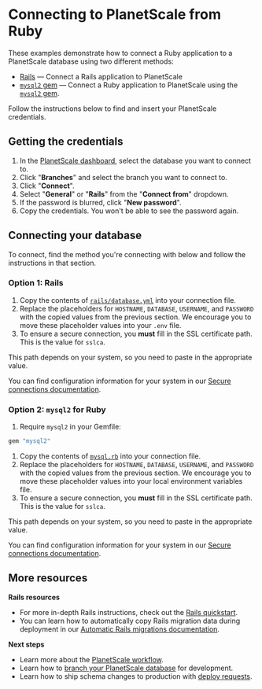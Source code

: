 # Connecting to PlanetScale from Ruby

These examples demonstrate how to connect a Ruby application to a PlanetScale database using two different methods:

- [Rails](https://github.com/planetscale/connection-examples/tree/main/ruby/rails) &mdash; Connect a Rails application to PlanetScale
- [`mysql2` gem](https://github.com/planetscale/connection-examples/blob/main/ruby/mysql.rb) &mdash; Connect a Ruby application to PlanetScale using the [`mysql2` gem](https://github.com/brianmario/mysql2).

Follow the instructions below to find and insert your PlanetScale credentials.

## Getting the credentials

1. In the [PlanetScale dashboard](https://app.planetscale.com), select the database you want to connect to.
2. Click "**Branches**" and select the branch you want to connect to.
3. Click "**Connect**".
4. Select "**General**" or "**Rails**" from the "**Connect from**" dropdown.
5. If the password is blurred, click "**New password**".
6. Copy the credentials. You won't be able to see the password again.

## Connecting your database

To connect, find the method you're connecting with below and follow the instructions in that section.

### Option 1: Rails

1. Copy the contents of [`rails/database.yml`](https://github.com/planetscale/connection-examples/blob/main/ruby/rails/database.yml) into your connection file.
2. Replace the placeholders for `HOSTNAME`, `DATABASE`, `USERNAME`, and `PASSWORD` with the copied values from the previous section. We encourage you to move these placeholder values into your `.env` file.
3. To ensure a secure connection, you **must** fill in the SSL certificate path. This is the value for `sslca`.

This path depends on your system, so you need to paste in the appropriate value.

You can find configuration information for your system in our [Secure connections documentation](/concepts/secure-connections#ca-root-configuration).

### Option 2: `mysql2` for Ruby

1. Require `mysql2` in your Gemfile:
```ruby
gem "mysql2"
```
1. Copy the contents of [`mysql.rb`](https://github.com/planetscale/connection-examples/blob/main/ruby/mysql.rb) into your connection file.
2. Replace the placeholders for `HOSTNAME`, `DATABASE`, `USERNAME`, and `PASSWORD` with the copied values from the previous section. We encourage you to move these placeholder values into your local environment variables file.
3. To ensure a secure connection, you **must** fill in the SSL certificate path. This is the value for `sslca`.

This path depends on your system, so you need to paste in the appropriate value.

You can find configuration information for your system in our [Secure connections documentation](/concepts/secure-connections#ca-root-configuration).

## More resources

**Rails resources**
- For more in-depth Rails instructions, check out the [Rails quickstart](https://planetscale.com/docs/tutorials/connect-rails-app).
- You can learn how to automatically copy Rails migration data during deployment in our [Automatic Rails migrations documentation](https://planetscale.com/docs/tutorials/automatic-rails-migrations).

**Next steps**

- Learn more about the [PlanetScale workflow](https://planetscale.com/docs/concepts/planetscale-workflow).
- Learn how to [branch your PlanetScale database](https://planetscale.com/docs/concepts/branching) for development.
- Learn how to ship schema changes to production with [deploy requests](https://planetscale.com/docs/concepts/deploy-requests).
